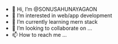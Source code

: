 - 👋 Hi, I’m @SONUSAHUNAYAGAON
- 👀 I’m interested in web/app development
- 🌱 I’m currently learning mern stack
- 💞️ I’m looking to collaborate on ...
- 📫 How to reach me ...

<!---
SONUSAHUNAYAGAON/SONUSAHUNAYAGAON is a ✨ special ✨ repository because its `README.md` (this file) appears on your GitHub profile.
You can click the Preview link to take a look at your changes.
--->
